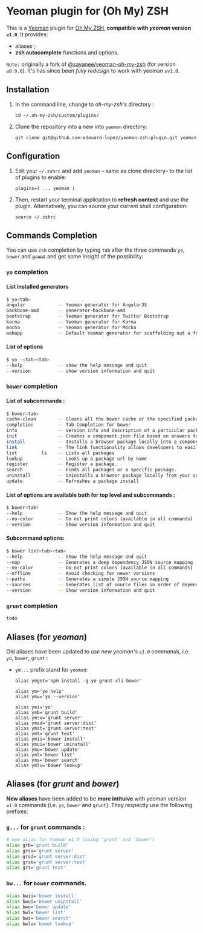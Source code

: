 # Yeoman plugin for (Oh My) ZSH

This is a [Yeoman](http://yeoman.io/) plugin for [Oh My ZSH](https://github.com/robbyrussell/oh-my-zsh), **compatible with _yeoman_ version `≥1.0`**. It provides:
* aliases ;
* **zsh autocomplete** functions and options.

`Note:` originally a fork of [@sayanee/yeoman-oh-my-zsh](sayanee/yeoman-oh-my-zsh) (for version `≤0.9.6`). It's has since been _fully redesign_ to work with yeoman `≥v1.0`.

## Installation

1. In the command line, change to _oh-my-zsh_'s directory :

    ```
    cd ~/.oh-my-zsh/custom/plugins/
    ```
2. Clone the repository into a new into `yeoman` directory:

    ```
    git clone git@github.com:edouard-lopez/yeoman-zsh-plugin.git yeoman
    ```

## Configuration

1. Edit your `~/.zshrc` and add `yeoman` – same as clone directory– to the list of plugins to enable:

    ```
    plugins=( ... yeoman )
    ```

2. Then, restart your terminal application to **refresh context** and use the plugin. Alternatively, you can source your current shell configuration:

    ```
    source ~/.zshrc
    ```

## Commands Completion

You can use `zsh` completion by typing `tab` after the three commands `yo`, `bower` and ~~`grunt`~~ and get some insight of the possibility:

### `yo` completion

#### List installed generators

```bash
$ yo<tab>
angular            -- Yeoman generator for AngularJS
backbone-amd       -- generator-backbone-amd
bootstrap          -- Yeoman generator for Twitter Bootstrap
karma              -- Yeoman generator for Karma
mocha              -- Yeoman generator for Mocha
webapp             -- Default Yeoman generator for scaffolding out a front-end web app
```

#### List of options

```bash
$ yo -<tab><tab>
--help             -- show the help message and quit
--version          -- show version information and quit
```

### `bower` completion

#### List of subcommands :

```bash
$ bower<tab>
cache-clean        -- Cleans all the bower cache or the specified packages cache
completion         -- Tab Completion for bower
info               -- Version info and description of a particular package.
init               -- Creates a component.json file based on answers to questions
install            -- Installs a browser package locally into a components directory
link               -- The link functionality allows developers to easily test their packages. Linking is a two-step process.
list         ls    -- Lists all packages
lookup             -- Looks up a package url by name
register           -- Register a package.
search             -- Finds all packages or a specific package.
uninstall          -- Uninstalls a browser package locally from your components directory
update             -- Refreshes a package install
```

#### List of options are available both for top level and subcommands :

```bash
$ bower<tab>
--help             -- Show the help message and quit
--no-color         -- Do not print colors (available in all commands)
--version          -- Show version information and quit
```

#### Subcommand options:

```bash
$ bower list<tab><tab>
--help             -- Show the help message and quit
--map              -- Generates a deep dependency JSON source mapping
--no-color         -- Do not print colors (available in all commands)
--offline          -- Avoid checking for newer versions
--paths            -- Generates a simple JSON source mapping
--sources          -- Generates list of source files in order of dependency
--version          -- Show version information and quit
```

### `grunt` completion

    todo

## Aliases (for _yeoman_)

Old aliases have been updated to *use new yeoman's `≥1.0` commands*, i.e. `yo`, `bower`, `grunt` :

* `ym...` prefix stand for `yeoman`:

    ```
    alias ymget='npm install -g yo grunt-cli bower'

    alias ym='yo help'
    alias ymv='yo --version'

    alias ymi='yo'
    alias ymb='grunt build'
    alias ymsv='grunt server'
    alias ymsd='grunt server:dist'
    alias ymst='grunt server:test'
    alias ymt='grunt test'
    alias ymii='bower install'
    alias ymui='bower uninstall'
    alias ymu='bower update'
    alias yml='bower list'
    alias yms='bower search'
    alias ymlu='bower lookup'
    ```

## Aliases (for _grunt_ and _bower_)

**New aliases**  have been added to be **more intituive** with yeoman version `≥1.0` commands (i.e. `yo`, `bower` and `grunt`). They respectly use the following prefixes:

### `g...` for `grunt` commands :

```bash
# new alias for Yoeman ≥1.0 (using 'grunt' and 'bower')
alias grb='grunt build'
alias grsv='grunt server'
alias grsd='grunt server:dist'
alias grst='grunt server:test'
alias grt='grunt test'
```

### `bw...` for `bower` commands.

```bash
alias bwii='bower install'
alias bwui='bower uninstall'
alias bwu='bower update'
alias bwl='bower list'
alias bws='bower search'
alias bwlu='bower lookup'
```
